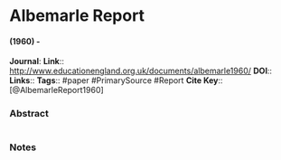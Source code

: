# Albemarle Report
#### (1960) - 
**Journal**: 
**Link**:: http://www.educationengland.org.uk/documents/albemarle1960/
**DOI**:: 
**Links**:: 
**Tags**:: #paper #PrimarySource #Report
**Cite Key**:: [@AlbemarleReport1960]

### Abstract

```

```

### Notes


